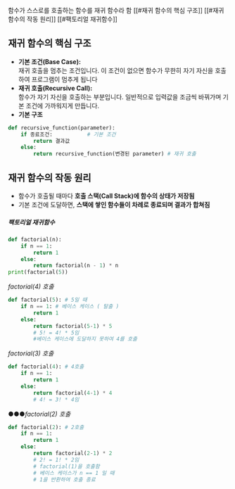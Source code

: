 함수가 스스로를 호출하는 함수를 재귀 함수라 함
[[#재귀 함수의 핵심 구조]]
[[#재귀 함수의 작동 원리]]
[[#팩토리얼 재귀함수]]

## 재귀 함수의 핵심 구조

- **기본 조건(Base Case):**  
    재귀 호출을 멈추는 조건입니다. 이 조건이 없으면 함수가 무한히 자기 자신을 호출하여 프로그램이 멈추게 됩니다
- **재귀 호출(Recursive Call):**  
    함수가 자기 자신을 호출하는 부분입니다. 일반적으로 입력값을 조금씩 바꿔가며 기본 조건에 가까워지게 만듭니다.
- **기본 구조**
```python
def recursive_function(parameter):
    if 종료조건:           # 기본 조건
        return 결과값
    else:
        return recursive_function(변경된 parameter) # 재귀 호출
```
## 재귀 함수의 작동 원리

- 함수가 호출될 때마다 **호출 스택(Call Stack)에 함수의 상태가 저장됨**
- 기본 조건에 도달하면, **스택에 쌓인 함수들이 차례로 종료되며 결과가 합쳐짐**
##### 팩토리얼 재귀함수
```python 
def factorial(n): 
	if n == 1:
		return 1
	else:
		return factorial(n - 1) * n
print(factorial(5))
```
*factorial(4) 호출*
```python
def factorial(5): # 5일 때
	if n == 1: # 베이스 케이스 ( 탈출 )
		return 1
	else:
		return factorial(5-1) * 5
		# 5! = 4! * 5임
		#베이스 케이스에 도달하지 못하여 4를 호출
```
*factorial(3) 호출*
```python
def factorial(4): # 4호출
	if n == 1:
		return 1
	else:
		return factorial(4-1) * 4
		# 4! = 3! * 4임
```
●●●*factorial(2) 호출*
```python
def factorial(2): # 2호출
	if n == 1:
		return 1
	else:
		return factorial(2-1) * 2
		# 2! = 1! * 2임
		# factorial(1)을 호출함
		# 베이스 케이스가 n == 1 일 때
		# 1을 반환하여 호출 종료
```
